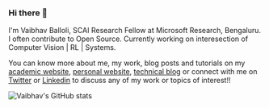 ### Hi there 👋

<!--
**vballoli/vballoli** is a ✨ _special_ ✨ repository because its `README.md` (this file) appears on your GitHub profile.

Here are some ideas to get you started:

- 🔭 I’m currently working at  ...
- 🌱 I’m currently learning ...
- 👯 I’m looking to collaborate on ...
- 🤔 I’m looking for help with ...
- 💬 Ask me about ...
- 📫 How to reach me: ...
- 😄 Pronouns: ...
- ⚡ Fun fact: ...
-->
I'm Vaibhav Balloli, SCAI Research Fellow at Microsoft Research, Bengaluru. I often contribute to Open Source. Currently working on interesection of Computer Vision | RL | Systems. 

You can know more about me, my work, blog posts and tutorials on my [academic website](https://vballoli.github.io), [personal website](https://vballoli.com), [technical blog](https://vballoli.github.io/VLog) or connect with me on [Twitter](https://twitter.com/v_balloli) or [Linkedin](https://www.linkedin.com/in/vaibhavballoli/) to discuss any of my work or topics of interest!!

![Vaibhav's GitHub stats](https://github-readme-stats.vercel.app/api?username=vballoli&count_private=true&show_icons=true)
